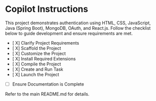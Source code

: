 # Copilot Instructions

This project demonstrates authentication using HTML, CSS, JavaScript, Java (Spring Boot), MongoDB, OAuth, and React.js. Follow the checklist below to guide development and ensure requirements are met.

- [ X] Clarify Project Requirements
- [ X] Scaffold the Project
- [ X] Customize the Project
- [ X] Install Required Extensions
- [ X] Compile the Project
- [ X] Create and Run Task
- [ X] Launch the Project
- [ ] Ensure Documentation is Complete

Refer to the main README.md for details.
